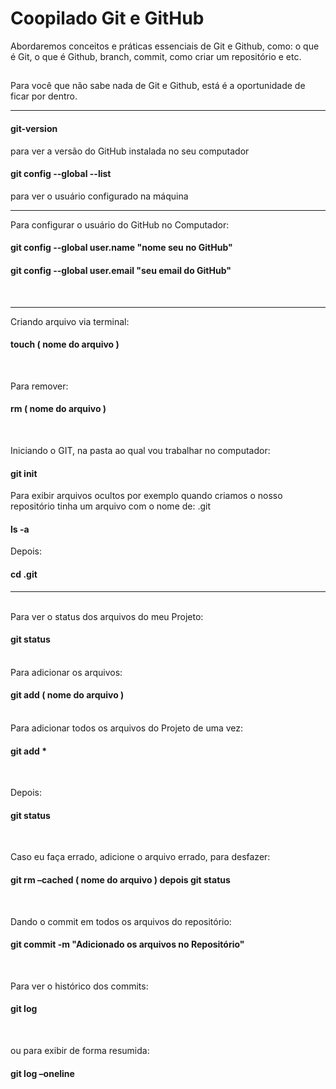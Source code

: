 # Coopilado Git e GitHub
Abordaremos conceitos e práticas essenciais de Git e Github, como: o que é Git, o que é Github, branch, commit, como criar um repositório e etc.
##
Para você que não sabe nada de Git e Github, está é a oportunidade de ficar por dentro.

<hr>
<h4> git-version</h4>  para ver a versão do GitHub instalada no seu computador

<br>

<h4> git config --global --list  </h4>  para ver o usuário configurado na máquina

<hr>

Para configurar  o usuário do GitHub no Computador:

<h4> git config --global user.name "nome seu no GitHub" </h4>
<h4> git config --global user.email "seu email do GitHub" </h4>
  
<br>
<hr>

Criando arquivo via terminal:

<h4> touch ( nome do arquivo  ) </h4>

<br>

Para remover: 

<h4> rm ( nome do arquivo ) </h4>

<br>

Iniciando o GIT, na pasta ao qual vou trabalhar no computador:

<h4> git init </h4> 

Para exibir arquivos ocultos por exemplo quando criamos o nosso repositório tinha um arquivo com o nome de: .git

<h4> ls -a </h4>

Depois:

<h4> cd .git </h4>
<hr>

<br>
Para ver o status dos arquivos do meu Projeto:

<h4> git status </h4>

<br>
Para adicionar os arquivos:

<h4> git add ( nome do arquivo ) </h4>

<br>
Para adicionar todos os arquivos do Projeto de uma vez:

<h4> git add * </h4>

<br>

Depois: 

<h4> git status </h4>

<br>

Caso eu faça errado, adicione o arquivo errado, para desfazer:

<h4> git rm –cached ( nome do arquivo ) depois git status </h4>

 
<br>

Dando o commit em todos os arquivos do repositório:

<h4> git commit -m "Adicionado os arquivos no Repositório" </h4>

<br>

Para ver o histórico dos commits:

<h4> git log  </h4>

<br>

ou para exibir de forma resumida:

<h4> git log –oneline  </h1>
 
















